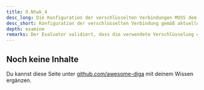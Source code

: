 ```yaml
---
title: O.Ntwk_4
desc_long: Die Konfiguration der verschlüsselten Verbindungen MUSS dem aktuellen Stand der Technik entsprechen (vgl. [TR02102-2]).
desc_short: Konfiguration der verschlüsselten Verbindung gemäß aktuellem Stand der Technik.
depth: examine
remarks: Der Evaluator validiert, dass die verwendete Verschlüsselung der Kommunikation dem Stand der Technik (siehe [TR02102-2]) entspricht.
---
```


## Noch keine Inhalte

Du kannst diese Seite unter [github.com/awesome-diga](https://github.com/awesome-diga/tr-faq) mit deinem Wissen ergänzen.

